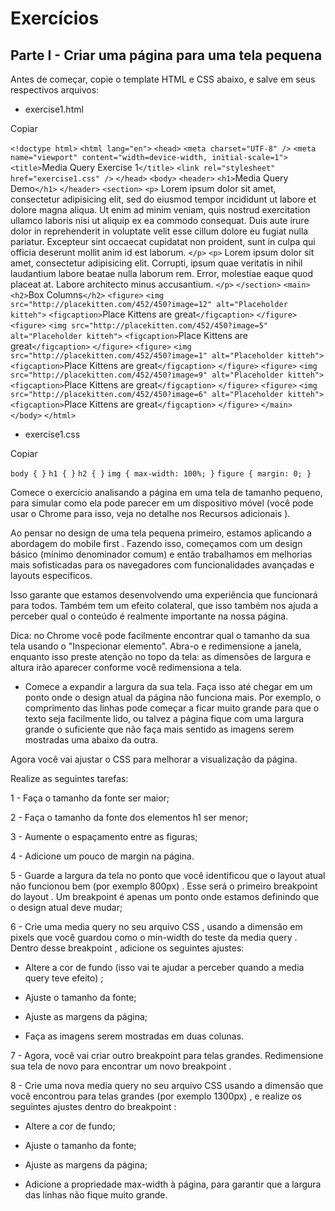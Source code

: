 # Exercícios

## Parte I - Criar uma página para uma tela pequena

Antes de começar, copie o template HTML e CSS abaixo, e salve em seus respectivos arquivos:

- exercise1.html

Copiar

`<!doctype html>`
`<html lang="en">`
`<head>`
  `<meta charset="UTF-8" />`
  `<meta name="viewport" content="width=device-width, initial-scale=1">`
  `<title>`Media Query Exercise 1`</title>`
  `<link rel="stylesheet" href="exercise1.css" />`
`</head>`
  `<body>`
    `<header>`
      `<h1>`Media Query Demo`</h1>`
    `</header>`
    `<section>`
      `<p>`
        Lorem ipsum dolor sit amet, consectetur adipisicing elit, sed do eiusmod tempor incididunt ut labore et dolore magna aliqua. Ut enim ad minim veniam, quis nostrud exercitation ullamco laboris nisi ut aliquip ex ea commodo consequat. Duis aute irure dolor in reprehenderit in voluptate velit esse cillum dolore eu fugiat nulla pariatur. Excepteur sint occaecat cupidatat non proident, sunt in culpa qui officia deserunt mollit anim id est laborum.
      `</p>`
      `<p>`
        Lorem ipsum dolor sit amet, consectetur adipisicing elit. Corrupti, ipsum quae veritatis in nihil laudantium labore beatae nulla laborum rem. Error, molestiae eaque quod placeat at. Labore architecto minus accusantium.
      `</p>`
    `</section>`
    `<main>`
      `<h2>`Box Columns`</h2>`
      `<figure>`
        `<img src="http://placekitten.com/452/450?image=12" alt="Placeholder kitteh">`
        `<figcaption>`Place Kittens are great`</figcaption>`
      `</figure>`
      `<figure>`
        `<img src="http://placekitten.com/452/450?image=5" alt="Placeholder kitteh">`
        `<figcaption>`Place Kittens are great`</figcaption>`
      `</figure>`
      `<figure>`
        `<img src="http://placekitten.com/452/450?image=1" alt="Placeholder kitteh">`
        `<figcaption>`Place Kittens are great`</figcaption>`
      `</figure>`
      `<figure>`
        `<img src="http://placekitten.com/452/450?image=9" alt="Placeholder kitteh">`
        `<figcaption>`Place Kittens are great`</figcaption>`
      `</figure>`
      `<figure>`
        `<img src="http://placekitten.com/452/450?image=6" alt="Placeholder kitteh">`
        `<figcaption>`Place Kittens are great`</figcaption>`
      `</figure>`
    `</main>`
  `</body>`
`</html>`

- exercise1.css

Copiar

`body {
}`
`h1 {
}`
`h2 {
}`
`img {
    max-width: 100%;
}`
`figure {
    margin: 0;
}`

Comece o exercício analisando a página em uma tela de tamanho pequeno, para simular como ela pode parecer em um dispositivo móvel (você pode usar o Chrome para isso, veja no detalhe nos Recursos adicionais ).

Ao pensar no design de uma tela pequena primeiro, estamos aplicando a abordagem do mobile first . Fazendo isso, começamos com um design básico (mínimo denominador comum) e então trabalhamos em melhorias mais sofisticadas para os navegadores com funcionalidades avançadas e layouts específicos.

Isso garante que estamos desenvolvendo uma experiência que funcionará para todos. Também tem um efeito colateral, que isso também nos ajuda a perceber qual o conteúdo é realmente importante na nossa página.

Dica: no Chrome você pode facilmente encontrar qual o tamanho da sua tela usando o "Inspecionar elemento". Abra-o e redimensione a janela, enquanto isso preste atenção no topo da tela: as dimensões de largura e altura irão aparecer conforme você redimensiona a tela.

- Comece a expandir a largura da sua tela. Faça isso até chegar em um ponto onde o design atual da página não funciona mais. Por exemplo, o comprimento das linhas pode começar a ficar muito grande para que o texto seja facilmente lido, ou talvez a página fique com uma largura grande o suficiente que não faça mais sentido as imagens serem mostradas uma abaixo da outra.

Agora você vai ajustar o CSS para melhorar a visualização da página.

Realize as seguintes tarefas:

1 - Faça o tamanho da fonte ser maior;

2 - Faça o tamanho da fonte dos elementos h1 ser menor;

3 - Aumente o espaçamento entre as figuras;

4 - Adicione um pouco de margin na página.

5 - Guarde a largura da tela no ponto que você identificou que o layout atual não funcionou bem (por exemplo 800px) . Esse será o primeiro breakpoint do layout . Um breakpoint é apenas um ponto onde estamos definindo que o design atual deve mudar;

6 - Crie uma media query no seu arquivo CSS , usando a dimensão em pixels que você guardou como o min-width do teste da media query . Dentro desse breakpoint , adicione os seguintes ajustes:

- Altere a cor de fundo (isso vai te ajudar a perceber quando a media query teve efeito) ;

- Ajuste o tamanho da fonte;

- Ajuste as margens da página;

- Faça as imagens serem mostradas em duas colunas.

7 - Agora, você vai criar outro breakpoint para telas grandes. Redimensione sua tela de novo para encontrar um novo breakpoint .

8 - Crie uma nova media query no seu arquivo CSS usando a dimensão que você encontrou para telas grandes (por exemplo 1300px) , e realize os seguintes ajustes dentro do breakpoint :

- Altere a cor de fundo;

- Ajuste o tamanho da fonte;

- Ajuste as margens da página;

- Adicione a propriedade max-width à página, para garantir que a largura das linhas não fique muito grande.